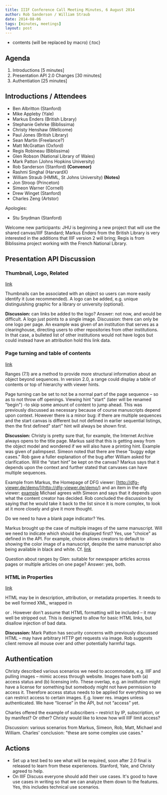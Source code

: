 ```yaml
---
title: IIIF Conference Call Meeting Minutes, 6 August 2014
author: Rob Sanderson / William Straub
date: 2014-08-06
tags: [minutes, meetings]
layout: post
---
```


* contents (will be replaced by macro)
{:toc}

Agenda
------
 1. Introductions [5 minutes]
 2. Presentation API 2.0 Changes [30 minutes]
 3. Authentiation [25 minutes]

## Introductions / Attendees

 * Ben Albritton (Stanford)
 * Mike Appleby (Yale)
 * Markus Enders (British Library)
 * Stephanie Gehrke (Biblissima)
 * Christy Henshaw (Wellcome)
 * Paul Jones (British Library)
 * Sean Martin (Freelance?)
 * Matt McGrattan (Oxford)
 * Regis Robineau (Biblissima)
 * Glen Robson (National Library of Wales)
 * Mark Patton (Johns Hopkins University)
 * Rob Sanderson (Stanford) __(Convenor)__
 * Rashmi Singhal (HarvardX)
 * William Straub (HMML, St Johns University) __(Notes)__
 * Jon Stroop (Princeton) 
 * Simeon Warner (Cornell)
 * Drew Winget (Stanford)
 * Charles Zeng (Artstor)

Apologies: 

 * Stu Snydman (Stanford)

Welcome new participants: JHU is beginning a new project that will use the shared canvas/IIIF Standard; Markus Enders from the British Library is very interested in the additions that IIIF version 2 will bring; Regis is from Biblissima project working with the French National Library.


## Presentation API Discussion

### Thumbnail, Logo, Related
[link](http://iiif.io/api/presentation/2.0/#linking-properties)

Thumbnails can be associated with an object so users can more easily identify it (use recommended). A logo can be added, e.g. unique distinguishing graphic for a library or university (optional).

__Discussion:__ can links be added to the logo? Answer: not now, and would be difficult. A logo just points to a single image. Discussion: there can only be one logo per page. An example was given of an institution that serves as a clearinghouse, directing users to other repositories from other institutions. In that case, a bulleted list of other institutions would not have logos but could instead have an attribution hold this link data.

### Page turning and table of contents
[link](http://iiif.io/api/presentation/2.0/#ranges)

Ranges (7.1) are a method to provide more structural information about an object beyond sequences. In version 2.0, a range could display a table of contents or top of hierarchy with viewer hints.

Page turning can be set to not be a normal part of the page sequence – so as to not throw off openings.
Viewing hint "start" (later will be renamed "begin") -to skip some amount of content to jump ahead. This was previously discussed as necessary because of course manuscripts depend upon context. However there is a minor bug: if there are multiple sequences and the start canvas is different but not defined in earlier sequential listings, then the first defined" start" hint will always be shown first. 

__Discussion:__ Christy is pretty sure that, for example, the Internet Archive always opens to the title page. Markus said that this is getting away from the object model and wondered if we will also have a printing hint. Example was given of palimpsest. Simeon noted that there are these "buggy edge cases." Rob gave a fuller explanation of the bug after William asked for clarification. Will the “start hint” be kept on the canvas? Markus says that it depends upon the context and further stated that canvases can have multiple sequences. 

Example from Markus, the Homepage of DFG viewer: 
  [http://dfg-viewer.de/demo/](http://dfg-viewer.de/demo/)
and an item in the dfg viewer: 
  [example](http://dfg-viewer.de/show/?tx_dlf%5Bid%5D=http%3A%2F%2Fdbs.hab.de%2Foai%2Fwdb%3Fverb%3DGetRecord%26metadataPrefix%3Dmets%26identifier%3Doai%3Adiglib.hab.de%3Appn_549837965) 
Michael agrees with Simeon and says that it depends upon what the content creator has decided. Rob concluded the discussion by saying that he would take it back to the list since it is more complex, to look at it more closely and give it more thought. 

Do we need to have a blank page indicator? Yes.

Markus brought up the case of multiple images of the same manuscript. Will we need to indicate which should be displayed first? Yes, use "choice" as defined in the API. For example, choice allows creators to default to showing the color image of a manuscript, despite the same manuscript  also being available in black and white. Cf. [link](http://iiif.io/api/presentation/2.0/#choice-of-alternative-resources)

Question about ranges by Glen: suitable for newspaper articles across pages or multiple articles on one page? Answer: yes, both.

### HTML in Properties
[link](http://iiif.io/api/presentation/2.0/#content-details)

HTML may be in description, attribution, or metadata properties. It needs to be well formed XML, wrapped in <p> or <span>. However don't assume that HTML formatting will be included – it may well be stripped out. This is designed to allow for basic HTML links, but disallow injection of bad data.

__Discussion:__ Mark Patton has security concerns with previously discussed HTML – may have arbitrary HTTP get requests via image. Rob suggests client remove all mouse over and other potentially harmful tags.

## Authentication

Christy described various scenarios we need to accommodate, e.g. IIIF and pulling images – mimic access through website. Images have both (a) access status and (b) licensing info. These overlap, e.g. an institution might have a license for something but somebody might not have permission to access it. Therefore access status needs to be applied for everything so we can restrict access to certain images. E.g. lower res. images unless authenticated. We have “license” in the API, but not “access” yet. 

Charles offered the example of subscribers – restrict by IP, subscription, or by manifest? Or other?  Christy would like to know how will IIIF limit access?

Discussion: various scenarios from Markus, Simeon, Rob, Matt, Michael and William. Charles' conclusion: "these are some complex use cases."



Actions
-------

 * Set up a test bed to see what will be required, soon after 2.0 final is released to learn from these experiences. Stanford, Yale, and Christy agreed to help.
 * On IIIF Discuss everyone should add their use cases. It's good to have use cases in writing so that we can analyze them down to the features. Yes, this includes technical use scenarios.

